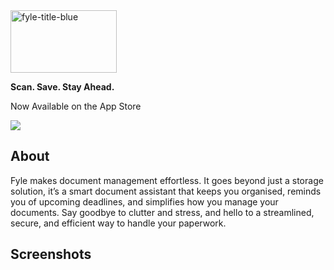 <img width="170" height="100" alt="fyle-title-blue" src="https://github.com/user-attachments/assets/d005e5c8-5c56-417e-9860-0fe2fc006d7b" />

**Scan. Save. Stay Ahead.**

Now Available on the App Store

<a href="https://apps.apple.com/in/app/fyle/id6743315016">
<img src="https://toolbox.marketingtools.apple.com/api/assets/featured-content/apps/badges/badge-2/en-us.svg"/>
</a>

## About

Fyle makes document management effortless. It goes beyond just a storage solution, it’s a smart document assistant that keeps you organised, reminds you of upcoming deadlines, and simplifies how you manage your documents. Say goodbye to clutter and stress, and hello to a streamlined, secure, and efficient way to handle your paperwork.

## Screenshots

